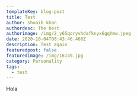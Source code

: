 ```yaml
---
templateKey: blog-post
title: Test
author: shoaib khan
authordesc: The best
authorimage: /img/2_y65qoryvhdafknyx6gqhmw.jpeg
date: 2020-10-04T08:43:46.466Z
description: Test again
featuredpost: false
featuredimage: /img/16149.jpg
category: Personality
tags:
  - test
---
```

Hola